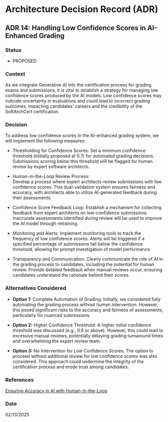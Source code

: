 # Architecture Decision Record (ADR)

## ADR 14: Handling Low Confidence Scores in AI-Enhanced Grading

### Status
- PROPOSED

### Context
As we integrate Generative AI into the certification process for grading exams and submissions, it is vital to establish 
a strategy for managing low confidence scores produced by the AI models.
Low confidence scores may indicate uncertainty in evaluations and could lead to incorrect grading outcomes, impacting 
candidates’ careers and the credibility of the SoftArchCert certification.

### Decision
To address low confidence scores in the AI-enhanced grading system, we will implement the following measures:

- Thresholding for Confidence Scores:
Set a minimum confidence threshold (initially proposed at 0.7) for automated grading decisions. Submissions scoring below
this threshold will be flagged for human review by expert software architects.

- Human-in-the-Loop Review Process:  
Develop a process where expert architects review submissions with low confidence scores. This dual-validation system 
ensures fairness and accuracy, with architects able to utilize AI-generated feedback during their assessments.

- Confidence Score Feedback Loop:
Establish a mechanism for collecting feedback from expert architects on low-confidence submissions. Inaccurate assessments
identified during review will be used to improve the AI model through retraining.

- Monitoring and Alerts:
Implement monitoring tools to track the frequency of low confidence scores. Alerts will be triggered if a specified 
percentage of submissions fall below the confidence threshold, allowing for prompt investigation of model performance.

- Transparency and Communication:
Clearly communicate the role of AI in the grading process to candidates, including the potential for human review. Provide
detailed feedback when manual reviews occur, ensuring candidates understand the rationale behind their scores.

### Alternatives Considered
- **Option 1:** Complete Automation of Grading:
Initially, we considered fully automating the grading process without human intervention. However, this posed significant
risks to the accuracy and fairness of assessments, particularly for nuanced submissions.

- **Option 2:** Higher Confidence Threshold:
A higher initial confidence threshold was discussed (e.g., 0.8 or above). However, this could lead to excessive manual 
reviews, potentially delaying grading turnaround times and overwhelming the expert review team.

- **Option 3:** No Intervention for Low Confidence Scores:
The option to proceed without additional review for low confidence scores was also considered. This approach could 
undermine the integrity of the certification process and erode trust among candidates.

### References
[Ensuring Accuracy in AI with Human-in-the-Loop](https://medium.com/@j.m.olivera08/ensuring-accuracy-in-ai-with-human-in-the-loop-7a4d9143296d)

### Date
02/13/2025
